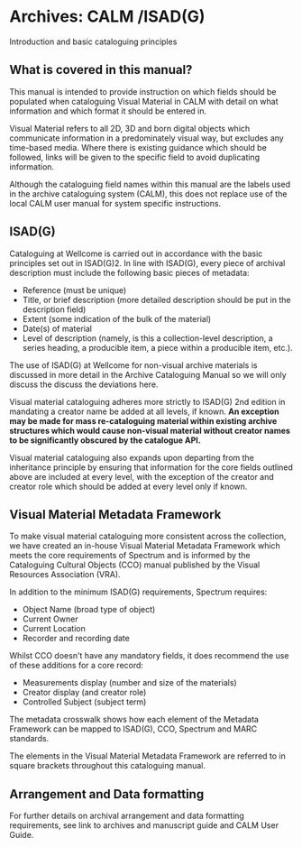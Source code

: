 # Archives: CALM /ISAD(G)

Introduction and basic cataloguing principles

## What is covered in this manual?

This manual is intended to provide instruction on which fields should be populated when cataloguing Visual Material in CALM with detail on what information and which format it should be entered in.

Visual Material refers to all 2D, 3D and born digital objects which communicate information in a predominately visual way, but excludes any time-based media. Where there is existing guidance which should be followed, links will be given to the specific field to avoid duplicating information.

Although the cataloguing field names within this manual are the labels used in the archive cataloguing system (CALM), this does not replace use of the local CALM user manual for system specific instructions.

## ISAD(G)

Cataloguing at Wellcome is carried out in accordance with the basic principles set out in ISAD(G)2. In line with ISAD(G), every piece of archival description must include the following basic pieces of metadata:

* Reference (must be unique)
* Title, or brief description (more detailed description should be put in the description field)
* Extent (some indication of the bulk of the material)
* Date(s) of material
* Level of description (namely, is this a collection-level description, a series heading, a producible item, a piece within a producible item, etc.).

The use of ISAD(G) at Wellcome for non-visual archive materials is discussed in more detail in the Archive Cataloguing Manual so we will only discuss the discuss the deviations here.

Visual material cataloguing adheres more strictly to ISAD(G) 2nd edition in mandating a creator name be added at all levels, if known. **An exception may be made for mass re-cataloguing material within existing archive structures which would cause non-visual material without creator names to be significantly obscured by the catalogue API.**

Visual material cataloguing also expands upon departing from the inheritance principle by ensuring that information for the core fields outlined above are included at every level, with the exception of the creator and creator role which should be added at every level only if known.

## Visual Material Metadata Framework

To make visual material cataloguing more consistent across the collection, we have created an in-house Visual Material Metadata Framework which meets the core requirements of Spectrum and is informed by the Cataloguing Cultural Objects (CCO) manual published by the Visual Resources Association (VRA).

In addition to the minimum ISAD(G) requirements, Spectrum requires:

* Object Name (broad type of object)
* Current Owner
* Current Location
* Recorder and recording date

Whilst CCO doesn't have any mandatory fields, it does recommend the use of these additions for a core record:

* Measurements display (number and size of the materials)
* Creator display (and creator role)
* Controlled Subject (subject term)

The metadata crosswalk shows how each element of the Metadata Framework can be mapped to ISAD(G), CCO, Spectrum and MARC standards.

The elements in the Visual Material Metadata Framework are referred to in square brackets throughout this cataloguing manual.

## Arrangement and Data formatting

For further details on archival arrangement and data formatting requirements, see link to archives and manuscript guide and CALM User Guide.
